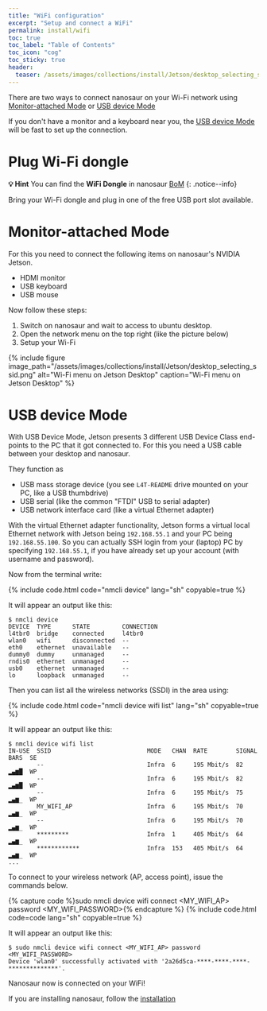 ```yaml
---
title: "WiFi configuration"
excerpt: "Setup and connect a WiFi"
permalink: install/wifi
toc: true
toc_label: "Table of Contents"
toc_icon: "cog"
toc_sticky: true
header:
  teaser: /assets/images/collections/install/Jetson/desktop_selecting_ssid.png
---
```


There are two ways to connect nanosaur on your Wi-Fi network using [Monitor-attached Mode](#monitor-attached-mode) or [USB device Mode](#usb-device-mode)

If you don't have a monitor and a keyboard near you, the [USB device Mode](#usb-device-mode) will be fast to set up the connection.

# Plug Wi-Fi dongle

**:bulb: Hint** You can find the **WiFi Dongle** in nanosaur [BoM](/bill-of-materials/#bom)
{: .notice--info}

Bring your Wi-Fi dongle and plug in one of the free USB port slot available.

# Monitor-attached Mode

For this you need to connect the following items on nanosaur's NVIDIA Jetson.

* HDMI monitor
* USB keyboard
* USB mouse

Now follow these steps:

1. Switch on nanosaur and wait to access to ubuntu desktop.
2. Open the network menu on the top right (like the picture below)
3. Setup your Wi-Fi

{% include figure image_path="/assets/images/collections/install/Jetson/desktop_selecting_ssid.png" alt="Wi-Fi menu on Jetson Desktop" caption="Wi-Fi menu on Jetson Desktop" %}

# USB device Mode

With USB Device Mode, Jetson presents 3 different USB Device Class end-points to the PC that it got connected to.
For this you need a USB cable between your desktop and nanosaur.

They function as

* USB mass storage device (you see `L4T-README` drive mounted on your PC, like a USB thumbdrive)
* USB serial (like the common "FTDI" USB to serial adapter)
* USB network interface card (like a virtual Ethernet adapter)

With the virtual Ethernet adapter functionality, Jetson forms a virtual local Ethernet network with Jetson being `192.168.55.1` and your PC being `192.168.55.100`. So you can actually SSH login from your (laptop) PC by specifying `192.168.55.1`, if you have already set up your account (with username and password).

Now from the terminal write:

{% include code.html code="nmcli device" lang="sh" copyable=true %}

It will appear an output like this:

```console
$ nmcli device
DEVICE  TYPE      STATE         CONNECTION
l4tbr0  bridge    connected     l4tbr0
wlan0   wifi      disconnected  --
eth0    ethernet  unavailable   --
dummy0  dummy     unmanaged     --
rndis0  ethernet  unmanaged     --
usb0    ethernet  unmanaged     --
lo      loopback  unmanaged     --
```

Then you can list all the wireless networks (SSDI) in the area using:

{% include code.html code="nmcli device wifi list" lang="sh" copyable=true %}

It will appear an output like this:

```console
$ nmcli device wifi list
IN-USE  SSID                           MODE   CHAN  RATE        SIGNAL  BARS  SE
        --                             Infra  6     195 Mbit/s  82      ▂▄▆█  WP
        --                             Infra  6     195 Mbit/s  82      ▂▄▆█  WP
        --                             Infra  6     195 Mbit/s  75      ▂▄▆_  WP
        MY_WIFI_AP                     Infra  6     195 Mbit/s  70      ▂▄▆_  WP
        --                             Infra  6     195 Mbit/s  70      ▂▄▆_  WP
        *********                      Infra  1     405 Mbit/s  64      ▂▄▆_  WP
        ************                   Infra  153   405 Mbit/s  64      ▂▄▆_  WP
...
```

To connect to your wireless network (AP, access point), issue the commands below.

{% capture code %}sudo nmcli device wifi connect <MY_WIFI_AP> password <MY_WIFI_PASSWORD>{% endcapture %}
{% include code.html code=code lang="sh" copyable=true %}

It will appear an output like this:

```console
$ sudo nmcli device wifi connect <MY_WIFI_AP> password <MY_WIFI_PASSWORD>
Device 'wlan0' successfully activated with '2a26d5ca-****-****-****-**************'.
```

Nanosaur now is connected on your WiFi!

If you are installing nanosaur, follow the [installation](/install#install-and-run-nanosaur)
